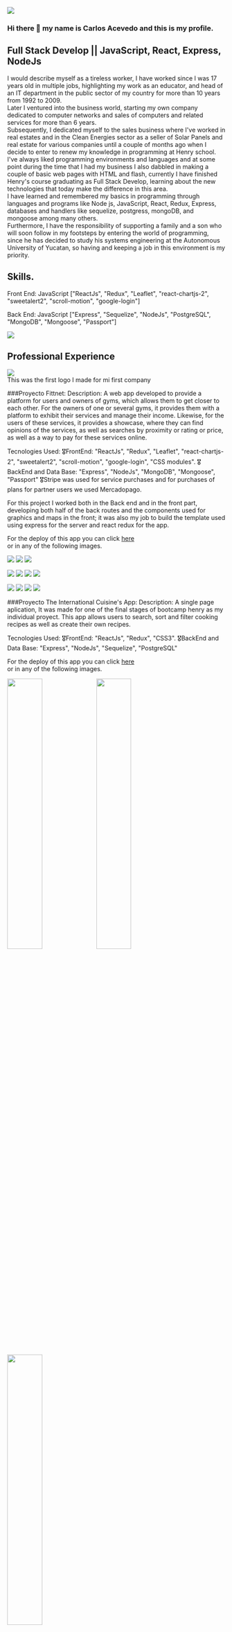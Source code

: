 <p align='left'>
    <img src='./Imagenes/1kc1.gif' />
</p>

<!-- ![Hi, I'm Wanda](https://github.com/WanCirone/wancirone/blob/main/assets/hi.gif) -->
### Hi there 👋 my name is Carlos Acevedo and this is my profile.

## Full Stack Develop || JavaScript, React, Express, NodeJs

<p align='left'>
I would describe myself as a tireless worker, I have worked since I was 17 years old in multiple jobs,
highlighting my work as an educator, and head of an IT department in the public sector of my country for more than 10 years from 1992 to 2009.</br>
Later I ventured into the business world, starting my own company dedicated to computer networks and sales of computers and related services for more than 6 years.</br>
Subsequently, I dedicated myself to the sales business where I've worked in real estates and in the Clean Energies sector as a seller of Solar Panels and real estate for various companies until a couple of months ago when I decide to enter to renew my knowledge in programming at Henry school.</br>
I've always liked programming environments and languages and at some point during the time that I had my business I also dabbled in making a couple of basic web pages with HTML and flash, currently I have finished Henry's course graduating as Full Stack Develop, learning about the new technologies that today make the difference in this area.</br>
I have learned and remembered my basics in programming through languages ​​and programs like Node js, JavaScript, React, Redux, Express, databases and handlers like sequelize, postgress, mongoDB, and mongoose among many others.</br>
Furthermore, I have the responsibility of supporting a family and a son who will soon follow in my footsteps by entering the world of programming, since he has decided to study his systems engineering at the Autonomous University of Yucatan, so having and keeping a job in this environment is my priority.</br>
</p>

## Skills.

<p>
Front End: JavaScript ["ReactJs", "Redux", "Leaflet", "react-chartjs-2", "sweetalert2", "scroll-motion", "google-login"]

Back End: JavaScript ["Express", "Sequelize", "NodeJs", "PostgreSQL", "MongoDB", "Mongoose", "Passport"]
</p>
<p align='left'>
    <img src='./Imagenes/teclado-mundo-codigo.jpg' />
</p>


## Professional Experience

<p align='left'>
    <img src='./Imagenes/Logo completo D Charly.jpg' />
    <br/>This was the first logo I made for mi first company
</p>
<p>
###Proyecto Fittnet:
    Description: A web app developed to provide a platform for users and owners of gyms, which allows them to get closer to each other.
    For the owners of one or several gyms, it provides them with a platform to exhibit their services and manage their income.
    Likewise, for the users of these services, it provides a showcase, where they can find opinions of the services, as well as searches by proximity or rating or price, as well as a way to pay for these services online.
    
 Tecnologies Used:
🎖️FrontEnd: "ReactJs", "Redux", "Leaflet", "react-chartjs-2", "sweetalert2", "scroll-motion", "google-login", "CSS modules".
🎖️BackEnd and Data Base: "Express", "NodeJs", "MongoDB", "Mongoose", "Passport" 
🎖️Stripe was used for service purchases and for purchases of plans for partner users we used Mercadopago.

For this project I worked both in the Back end and in the front part, developing both half of the back routes and the components used for graphics and maps in the front; it was also my job to build the template used using express for the server and react redux for the app.

For the deploy of this app you can click <a href="https://fittnet-g11.vercel.app/" target="_blank" rel="noopener noreferrer">here</a></br>
or in any of the following images.
</p>

<p>
  <a href="https://fittnet-g11.vercel.app/" target="_blank" rel="noopener noreferrer"><img src="./Imagenes/fittnet/landing.png"></a>
  <a href="https://fittnet-g11.vercel.app/" target="_blank" rel="noopener noreferrer"><img src="./Imagenes/fittnet/registro.png"></a>
  <a href="https://fittnet-g11.vercel.app/" target="_blank" rel="noopener noreferrer"><img src="./Imagenes/fittnet/login.png"></a>
</p>
<p>
  <a href="https://fittnet-g11.vercel.app/" target="_blank" rel="noopener noreferrer"><img src="./Imagenes/fittnet/user-home-gyms cards.png"></a>
  <a href="https://fittnet-g11.vercel.app/" target="_blank" rel="noopener noreferrer"><img src="./Imagenes/fittnet/user-formulario-edicion-perfil.png"></a>
  <a href="https://fittnet-g11.vercel.app/" target="_blank" rel="noopener noreferrer"><img src="./Imagenes/fittnet/user-corrito-compras.png"></a>
  <a href="https://fittnet-g11.vercel.app/" target="_blank" rel="noopener noreferrer"><img src="./Imagenes/fittnet/user-corrito-compras.png"></a>
</p>
<p>
  <a href="https://fittnet-g11.vercel.app/" target="_blank" rel="noopener noreferrer"><img src="./Imagenes/fittnet/partner-home.png"></a>
  <a href="https://fittnet-g11.vercel.app/" target="_blank" rel="noopener noreferrer"><img src="./Imagenes/fittnet/partner-gyms.pngg"></a>
  <a href="https://fittnet-g11.vercel.app/" target="_blank" rel="noopener noreferrer"><img src="./Imagenes/fittnet/partner-plans.png"></a>
  <a href="https://fittnet-g11.vercel.app/" target="_blank" rel="noopener noreferrer"><img src="./Imagenes/fittnet/partner-gyms-edicion.png"></a>
</p>


<p>
###Proyecto The International Cuisine's App:
    Description: A single page aplication, It was made for one of the final stages of bootcamp henry as my individual proyect.
    This app allows users to search, sort and filter cooking recipes as well as create their own recipes.
    
 Tecnologies Used:
🎖️FrontEnd: "ReactJs", "Redux", "CSS3".
🎖️BackEnd and Data Base: "Express", "NodeJs", "Sequelize", "PostgreSQL" 

For the deploy of this app you can click <a href="https://cuisines-app-demo.vercel.app" target="_blank" rel="noopener noreferrer">here</a></br>
or in any of the following images.
</p>

<p>
<a href="https://cuisines-app-demo.vercel.app" target="_blank" rel="noopener noreferrer"><img style="width: 40%;" src="./Imagenes/cuisine-app/landing.png"></a>
<a href="https://cuisines-app-demo.vercel.app" target="_blank" rel="noopener noreferrer"><img style="width: 40%;" src="./Imagenes/cuisine-app/home.png"></a>
<a href="https://cuisines-app-demo.vercel.app" target="_blank" rel="noopener noreferrer"><img style="width: 40%;" src="./Imagenes/cuisine-app/formulario de creacion de recetas.png"></a>
</p>


#Contact Me:

<p>If you liked what you saw and want to contact me for a job offer, to help you create the page of your dreams or simply to compare code, you can find me following the next links.
</p>
<a href="mailto:charlyacevedo@hotmail.com?subject=Hola quiero contactarte para un proyecto sobre una pagina web body=Quisiera%20m%C3%A1s%20informaci%C3%B3n%20sobre%20como%20puedes%20crearme%20un%20sitio%20web%20personalizado" target="_blank" rel="noopener noreferrer"><img style="width: 50px;" src="./Imagenes/Email-Logo.png"></a>
  <a href="https://www.linkedin.com/in/carlos-acevedo-full-stack-dev/" target="_blank" rel="noopener noreferrer"><img style="width: 50px;" src="./Imagenes/logolinkedin.jpg"></a>
  <a href="https://wa.me/+529992705023/?text=Hola quisiera mas informacion por que quiero contratar tus servicios como desarrollador web" target="_blank" rel="noopener noreferrer"><img  style="width: 50px;" src="./Imagenes/pngtree-whatsapp-icon-logo-png-image_771436.jpg"></a>
